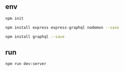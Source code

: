 ## env

```bash
npm init

npm install express express-graphql nodemon --save

npm install graphql --save
```

## run

```bash
npm run dev:server
```